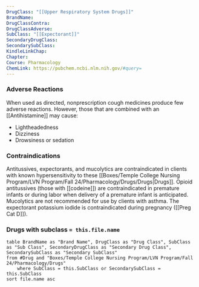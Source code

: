```yaml
---
DrugClass: "[[Upper Respiratory System Drugs]]"
BrandName: 
DrugClassContra: 
DrugClassAdverse: 
SubClass: "[[Expectorant]]"
SecondaryDrugClass: 
SecondarySubClass: 
KindleLinkChap: 
Chapter: 
Course: Pharmacology
ChemLink: https://pubchem.ncbi.nlm.nih.gov/#query=
---
```

### Adverse Reactions 
When used as directed, nonprescription cough medicines produce few adverse reactions. However, those that are combined with an [[Antihistamine]] may cause: 
- Lightheadedness 
- Dizziness 
- Drowsiness or sedation

### Contraindications
Antitussives, expectorants, and mucolytics are contraindicated in clients with known hypersensitivity to these [[Boxes/Temple College Nursing Program/LVN Program/Fall 24/Pharmacology/Drugs/Drugs|Drugs]]. Opioid antitussives (those with [[codeine]]) are contraindicated in premature infants or during labor when delivery of a premature infant is anticipated. Mucolytics are not recommended for use by clients with asthma. The expectorant potassium iodide is contraindicated during pregnancy ([[Preg Cat D]]).


### Drugs with subclass `= this.file.name`
```dataview
table BrandName as "Brand Name", DrugClass as "Drug Class", SubClass as "Sub Class", SecondaryDrugClass as "Secondary Drug Class", SecondarySubClass as "Secondary SubClass"
from #Drug and "Boxes/Temple College Nursing Program/LVN Program/Fall 24/Pharmacology/Drugs" 
	where SubClass = this.SubClass or SecondarySubClass = this.SubClass
sort file.name asc
```
